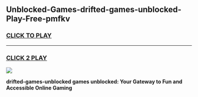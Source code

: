 
## Unblocked-Games-drifted-games-unblocked-Play-Free-pmfkv
<h3>
<a href="https://premium76.site?title=drifted-games-unblocked&ref=10A">CLICK TO PLAY</a></h3>
<hr>

<h3>
<a href="https://premium76.site?title=drifted-games-unblocked&ref=10A">CLICK 2 PLAY</a>
  
</h3>

<a href="https://premium76.site?title=drifted-games-unblocked&ref=10A"><img src="https://clearcache.store/games.png"></a>


**drifted-games-unblocked games unblocked: Your Gateway to Fun and Accessible Online Gaming**
